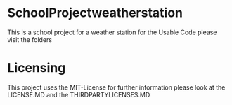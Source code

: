 # SchoolProjectweatherstation
This is a school project for a weather station
for the Usable Code please visit the folders

# Licensing
This project uses the MIT-License for further information please look at the LICENSE.MD and the THIRDPARTYLICENSES.MD
